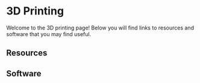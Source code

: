 # 3D Printing 
Welcome to the 3D printing page! Below you will find links to resources and software that you may find useful. 

## Resources

## Software
